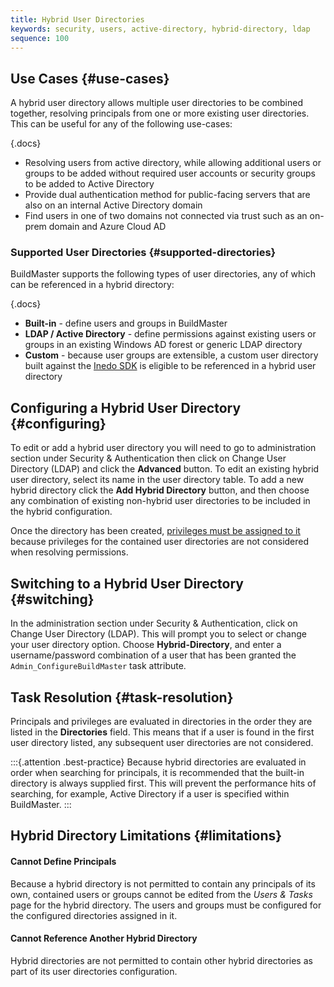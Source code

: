 ```yaml
---
title: Hybrid User Directories
keywords: security, users, active-directory, hybrid-directory, ldap
sequence: 100
---
```


## Use Cases {#use-cases}

A hybrid user directory allows multiple user directories to be combined together, resolving principals from one or more existing user directories. This can be useful for any of the following use-cases:

{.docs}
 - Resolving users from active directory, while allowing additional users or groups to be added without required user accounts or security groups to be added to Active Directory
 - Provide dual authentication method for public-facing servers that are also on an internal Active Directory domain
 - Find users in one of two domains not connected via trust such as an on-prem domain and Azure Cloud AD

### Supported User Directories {#supported-directories}

BuildMaster supports the following types of user directories, any of which can be referenced in a hybrid directory: 

{.docs}
 - **Built-in** - define users and groups in BuildMaster
 - **LDAP / Active Directory** - define permissions against existing users or groups in an existing Windows AD forest or generic LDAP directory
 - **Custom** - because user groups are extensible, a custom user directory built against the [Inedo SDK](/support/documentation/inedosdk/overview) is eligible to be referenced in a hybrid user directory

## Configuring a Hybrid User Directory {#configuring}

To edit or add a hybrid user directory you will need to go to administration section under Security & Authentication then click on Change User Directory (LDAP) and click the **Advanced** button. To edit an existing hybrid user directory, select its name in the user directory table. To add a new hybrid directory click the **Add Hybrid Directory** button, and then choose any combination of existing non-hybrid user directories to be included in the hybrid configuration.

Once the directory has been created, [privileges must be assigned to it](/support/documentation/buildmaster/administration/security#adding-permissions-and-restrictions) because privileges for the contained user directories are not considered when resolving permissions.

## Switching to a Hybrid User Directory {#switching}

In the administration section under Security & Authentication, click on Change User Directory (LDAP). This will prompt you to select or change your user directory option. Choose **Hybrid-Directory**, and enter a username/password combination of a user that has been granted the `Admin_ConfigureBuildMaster` task attribute.

## Task Resolution {#task-resolution}

Principals and privileges are evaluated in directories in the order they are listed in the **Directories** field. This means that if a user is found in the first user directory listed, any subsequent user directories are not considered.

:::{.attention .best-practice}
Because hybrid directories are evaluated in order when searching for principals, it is recommended that the built-in directory is always supplied first. This will prevent the performance hits of searching, for example, Active Directory if a user is specified within BuildMaster.
:::

## Hybrid Directory Limitations {#limitations}

#### Cannot Define Principals

Because a hybrid directory is not permitted to contain any principals of its own, contained users or groups cannot be edited from the *Users & Tasks* page for the hybrid directory. The users and groups must be configured for the configured directories assigned in it.

#### Cannot Reference Another Hybrid Directory

Hybrid directories are not permitted to contain other hybrid directories as part of its user directories configuration.